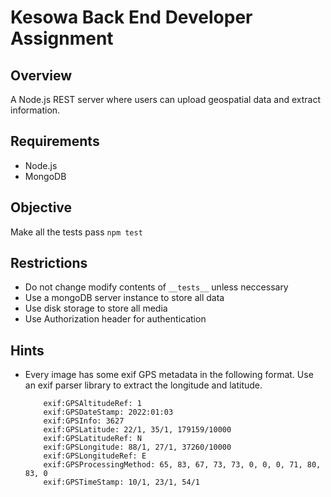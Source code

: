 # Kesowa Back End Developer Assignment

## Overview
A Node.js REST server where users can upload geospatial data and extract information.

## Requirements
- Node.js
- MongoDB

## Objective
Make all the tests pass `npm test`

## Restrictions
- Do not change modify contents of `__tests__` unless neccessary
- Use a mongoDB server instance to store all data
- Use disk storage to store all media
- Use Authorization header for authentication

## Hints

- Every image has some exif GPS metadata in the following format. Use an exif parser library to extract the longitude and latitude.

    ```exif:GPSAltitude: 64022/1000
        exif:GPSAltitudeRef: 1
        exif:GPSDateStamp: 2022:01:03
        exif:GPSInfo: 3627
        exif:GPSLatitude: 22/1, 35/1, 179159/10000
        exif:GPSLatitudeRef: N
        exif:GPSLongitude: 88/1, 27/1, 37260/10000
        exif:GPSLongitudeRef: E
        exif:GPSProcessingMethod: 65, 83, 67, 73, 73, 0, 0, 0, 71, 80, 83, 0
        exif:GPSTimeStamp: 10/1, 23/1, 54/1
    ```